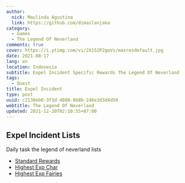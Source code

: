 ```yaml
---
author:
  nick: Maulinda Agustina
  link: https://github.com/dimaslanjaka
category:
  - Games
  - The Legend Of Neverland
comments: true
cover: https://i.ytimg.com/vi/2X152P2goVs/maxresdefault.jpg
date: 2021-08-17
lang: en
location: Indonesia
subtitle: Expel Incident Specific Rewards The Legend Of Neverland
tags:
  - Quest
title: Expel Incident
type: post
uuid: c2130eb0-3f3d-4888-8b8b-246e3d3d4d50
webtitle: The Legend Of Neverland
updated: 2021-12-20T02:10:55+07:00
---
```


## Expel Incident Lists
Daily task the legend of neverland lists
- [Standard Rewards](Standard%20Rewards.html)
- [Highest Exp Char](Exp%20Char.html)
- [Highest Exp Fairies](Crystals%20Fairy%20Exp.html)<script>document.querySelectorAll("pre,code");
  pretext.forEach(function (el) {
    el.classList.toggle("notranslate", true);
  });</script>